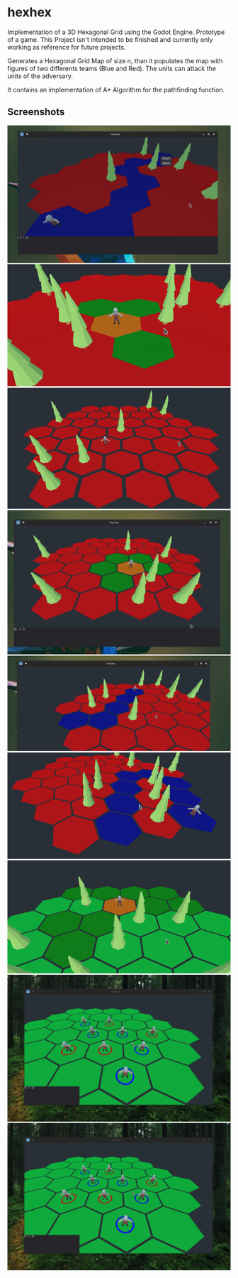 # hexhex

Implementation of a 3D Hexagonal Grid using the Godot Engine.
Prototype of a game. This Project isn't intended to be finished and currently
only working as reference for future projects.

Generates a Hexagonal Grid Map of size n, than it populates the map with 
figures of two differents teams (Blue and Red). The units can attack the units
of the adversary.

It contains an implementation of A* Algorithm for the pathfinding function.

## Screenshots

![](docs/img/1.png)
![](docs/img/2.png)
![](docs/img/3.png)
![](docs/img/4.png)
![](docs/img/5.png)
![](docs/img/6.png)
![](docs/img/7.png)
![](docs/img/8.png)
![](docs/img/9.png)
